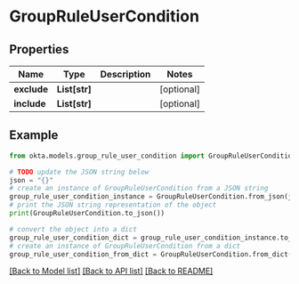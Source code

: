 # GroupRuleUserCondition


## Properties

Name | Type | Description | Notes
------------ | ------------- | ------------- | -------------
**exclude** | **List[str]** |  | [optional] 
**include** | **List[str]** |  | [optional] 

## Example

```python
from okta.models.group_rule_user_condition import GroupRuleUserCondition

# TODO update the JSON string below
json = "{}"
# create an instance of GroupRuleUserCondition from a JSON string
group_rule_user_condition_instance = GroupRuleUserCondition.from_json(json)
# print the JSON string representation of the object
print(GroupRuleUserCondition.to_json())

# convert the object into a dict
group_rule_user_condition_dict = group_rule_user_condition_instance.to_dict()
# create an instance of GroupRuleUserCondition from a dict
group_rule_user_condition_from_dict = GroupRuleUserCondition.from_dict(group_rule_user_condition_dict)
```
[[Back to Model list]](../README.md#documentation-for-models) [[Back to API list]](../README.md#documentation-for-api-endpoints) [[Back to README]](../README.md)


